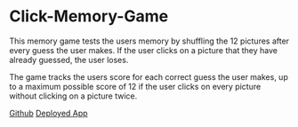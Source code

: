 # Click-Memory-Game
This memory game tests the users memory by shuffling the 12 pictures after every guess the user makes. If the user clicks on a picture that they have already guessed, the user loses.

The game tracks the users score for each correct guess the user makes, up to a maximum possible score of 12 if the user clicks on every picture without clicking on a picture twice.

[Github](https://github.com/bradotron/clicky-memory-game)
[Deployed App](https://bradotron.github.io/clicky-memory-game/)
